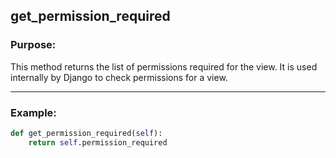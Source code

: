 ## get_permission_required

### Purpose:
This method returns the list of permissions required for the view. It is used internally by Django to check permissions for a view.

---

### Example:

```python
def get_permission_required(self):
    return self.permission_required
